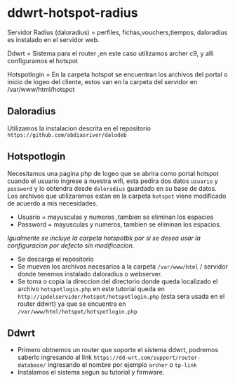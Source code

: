 # ddwrt-hotspot-radius
Servidor Radius (daloradius) = perfiles, fichas,vouchers,tiempos, daloradius es instalado en el servidor web.

Ddwrt = Sistema para el router ,en este caso utilizamos archer c9, y alli configuramos el hotspot

Hotspotlogin = En la carpeta hotspot se encuentran los archivos del portal o inicio de logeo del cliente, estos van en la carpeta del servidor en /var/www/html/hotspot

## Daloradius
Utilizamos la instalacion descrita en el repositorio `https://github.com/abdiasriver/dalodeb`

## Hotspotlogin
Necesitamos una pagina php de logeo que se abrira como portal  hotspot cuando el usuario ingrese a nuestra wifi, esta pedira dos datos `usuario` y `password` y lo obtendra desde `daloradius` guardado en su base de datos.
Los archivos que utilizaremos estan en la carpeta `hotspot` viene modificado de acuerdo a mis necesidades.
- Usuario = mayusculas y numeros ,tambien se eliminan los espacios
- Password = mayusculas y numeros, tambien se eliminan los espacios.

_Igualmente se incluye la carpeta hotspotbk por si se desea usar la configuracion por defecto sin modificacion._

- Se descarga el repositorio
- Se mueven los archivos necesarios a la carpeta `/var/www/html` / servidor donde tenemos instalado daloradius o webserver.
- Se toma o copia la direccion del directorio donde queda localizado el archivo `hotspotlogin.php` en este tutorial queda en 
`http://ipdelservidor/hotspot/hotspotlogin.php` (esta sera usada en el router ddwrt)  ya que se encuentra en `/var/www/html/hotspot/hotspotlogin.php` 

## Ddwrt

- Primero obtnemos un router que soporte el sistema ddwrt, podremos saberlo ingresando al link `https://dd-wrt.com/support/router-database/` 
ingresando el nombre por ejemplo `archer` o `tp-link`
- Instalamos el sistema segun su tutorial y firmware.
